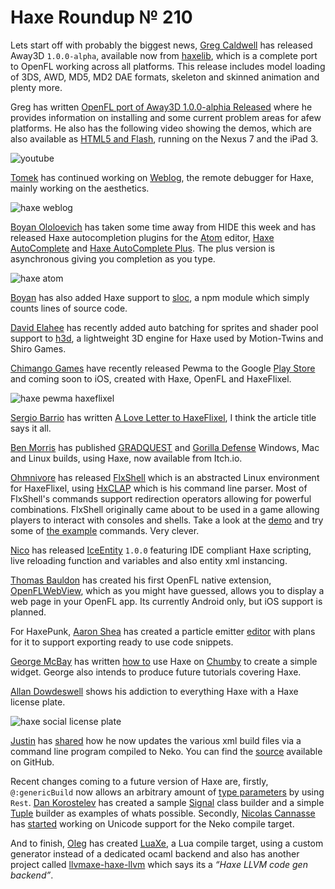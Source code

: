 [_template]: ../templates/roundup.html
[date]: / "2014-07-23T15:42:58+01:00"
[modified]: / "2014-07-24T15:30:58+01:00"
[“”]: a ""
# Haxe Roundup № 210

Lets start off with probably the biggest news, [Greg Caldwell][tw1] has released
Away3D `1.0.0-alpha`, available now from [haxelib][l1], which is a complete port to
OpenFL working across all platforms. This release includes model loading of 3DS, AWD,
MD5, MD2 DAE formats, skeleton and skinned animation and plenty more. 

Greg has written [OpenFL port of Away3D 1.0.0-alphia Released][l2] where he provides
information on installing and some current problem areas for afew platforms. He also has
the following video showing the demos, which are also available as [HTML5 and Flash][l3],
running on the Nexus 7 and the iPad 3.

![youtube](VCo5QgjtxP4)

[Tomek][tw2] has continued working on [Weblog][l4], the remote debugger for Haxe, mainly
working on the aesthetics.

![haxe weblog](/img/210/weblog.png "Weblog the remote debugger for Haxe")

[Boyan Ololoevich][tw3] has taken some time away from HIDE this week and has released
Haxe autocompletion plugins for the [Atom] editor, [Haxe AutoComplete][l5] and [Haxe
AutoComplete Plus][l6]. The plus version is asynchronous giving you completion
as you type.

![haxe atom](/img/210/haxe-atom.png "Haxe completion in Atom Editor")

[Boyan][tw3] has also added Haxe support to [sloc], a npm module which simply counts
lines of source code.

[David Elahee][tw4] has recently added auto batching for sprites and shader
pool support to [h3d][l7], a lightweight 3D engine for Haxe used by Motion-Twins and
Shiro Games.

[Chimango Games][tw5] have recently released Pewma to the Google [Play Store][l8]
and coming soon to iOS, created with Haxe, OpenFL and HaxeFlixel.

![haxe pewma haxeflixel](/img/210/pewma.jpg "Pewma created with HaxeFlixel")

[Sergio Barrio][tw6] has written [A Love Letter to HaxeFlixel][l9], I think the
article title says it all.

[Ben Morris][tw7] has published [GRADQUEST] and [Gorilla Defense] Windows, Mac and Linux
builds, using Haxe, now available from Itch.io.

[Ohmnivore][tw9] has released [FlxShell] which is an abstracted Linux environment for
HaxeFlixel, using [HxCLAP] which is his command line parser. Most of FlxShell's 
commands support redirection operators allowing for powerful combinations. FlxShell
originally came about to be used in a game allowing players to interact with
consoles and shells. Take a look at the [demo][l10] and try some of [the example][l11]
commands. Very clever.

[Nico][tw8] has released [IceEntity] `1.0.0` featuring IDE compliant Haxe scripting,
live reloading function and variables and also entity xml instancing.

[Thomas Bauldon][tw10] has created his first OpenFL native extension, [OpenFLWebView],
which as you might have guessed, allows you to display a web page in your OpenFL
app. Its currently Android only, but iOS support is planned.

For HaxePunk, [Aaron Shea][tw13] has created a particle emitter [editor] with
plans for it to support exporting ready to use code snippets.

[George McBay][tw11] has written [how to][l12] use Haxe on [Chumby][tw12] to create
a simple widget. George also intends to produce future tutorials covering Haxe.

[Allan Dowdeswell][tw14] shows his addiction to everything Haxe with a Haxe license plate.

![haxe social license plate](/img/210/haxe-license-plate.jpg "Allan Dowdeswell Haxe License Plate")

[Justin][g+1] has [shared] how he now updates the various xml build files via a 
command line program compiled to Neko. You can find the [source][l13] available on
GitHub.

Recent changes coming to a future version of Haxe are, firstly, `@:genericBuild` now allows
an arbitrary amount of [type parameters] by using `Rest`. [Dan Korostelev][tw15] has
created a sample [Signal] class builder and a simple [Tuple] builder as examples of
whats possible. Secondly, [Nicolas Cannasse][tw16] has [started] working on Unicode
support for the Neko compile target.

And to finish, [Oleg][gh1] has created [LuaXe], a Lua compile target, using a custom
generator instead of a dedicated ocaml backend and also has another project called
[llvmaxe-haxe-llvm] which says its a _“Haxe LLVM code gen backend”_.

[tw1]: https://twitter.com/Greg209 "@Greg209"
[tw2]: https://twitter.com/lleqsnoom "@lleqsnoom"
[tw3]: https://twitter.com/As3Boyan "@As3Boyan"
[tw4]: https://twitter.com/blackmagic_mt "@blackmagic_mt"
[tw5]: https://twitter.com/ChimangoGames "@ChimangoGames"
[tw6]: https://twitter.com/StrandedSoft "@StrandedSoft"
[tw7]: https://twitter.com/monsterfacegame "@monsterfacegame"
[tw8]: https://twitter.com/nico_m__ "@nico_m__"
[tw9]: https://twitter.com/Ohmnivorus "@Ohmnivorus"
[tw10]: https://twitter.com/thomas_baudon "@thomas_baudon"
[tw11]: https://twitter.com/georgemcbay "@georgemcbay"
[tw12]: https://twitter.com/chumby "@chumby"
[tw13]: https://twitter.com/Aaron_M_Shea "@Aaron_M_Shea"
[tw14]: https://twitter.com/confidant_ca "@confidant_ca"
[tw15]: https://twitter.com/nadako "@nadako"
[tw16]: https://twitter.com/ncannasse "@ncannasse"
	
[g+1]: https://plus.google.com/u/0/100887585476076589216 "Justin on Google+"
	
[gh1]: https://github.com/PeyTy?tab=repositories "@PeyTy"
	
[llvmaxe-haxe-llvm]: https://github.com/PeyTy/llvmaxe-haxe-llvm "llvmaxe-haxe-llvm on GitHub"
[luaxe]: https://github.com/PeyTy/LuaXe "LuaXe on GitHub"
[started]: https://github.com/HaxeFoundation/neko/commit/402331958bb37ee4b44c186ec79ffbc628c1fd5a "Neko Unicode Support"
[tuple]: https://gist.github.com/nadako/2ad4246f257e627a5833 "@:genericBuild Tuple Class Builder"
[signal]: https://gist.github.com/nadako/b086569b9fffb759a1b5 "@:genericBuild Signal Class Builder"
[type parameters]: https://github.com/HaxeFoundation/haxe/issues/3089 "Allow arbitrary type parameters on @:genericBuild types"
[shared]: https://plus.google.com/u/0/100887585476076589216/posts/aF6gGaWFZSN "Terminal search and replace"
[editor]: https://github.com/aaron524/Haxepunk-ParticleEditor "HaxePunk Particle Editor on GitHub"
[OpenFLWebView]: https://github.com/TBaudon/OpenFLWebView "OpenFLWebView on GitHub"
[hxclap]: https://github.com/Ohmnivore/HxCLAP "HxCLAP on GitHub"
[FlxShell]: https://github.com/Ohmnivore/FlxShell "FlxShell on GitHub"
[IceEntity]: https://github.com/NicoM1/IceEntity "IceEntity on GitHub"
[atom]: https://atom.io/ "Atom Editor by GitHub"
[sloc]: https://github.com/flosse/sloc "Sloc on GitHub"
[gradquest]: http://bendmorris.itch.io/gradquest "GRADQUEST on Itch.io"
[gorilla defense]: http://bendmorris.itch.io/gorilla-defense "@Gorilla Defense on Itch.io"
	
[l1]: http://lib.haxe.org/p/away3d "Away3D on HaxeLib"
[l2]: http://www.geepers.co.uk/?p=745 "OpenFL port of Away3D 1.0.0-alpha Released"
[l3]: https://away3d.github.io/away3d-examples-openfl/ "Away3D OpenFL HTML and Flash Demo's"
[l4]: https://github.com/zasmarkany/weblog "Weblog, Haxe Remote Debugging, on GitHub"
[l5]: https://github.com/HaxeIDE/atom-autocomplete-haxe "Haxe AutoComplete for Atom on GitHub"
[l6]: https://github.com/HaxeIDE/atom-autocomplete-plus-async "Haxe AutoComplete Plus for Atom on GitHub"
[l7]: https://github.com/ncannasse/h3d "h3d on GitHub"
[l8]: https://play.google.com/store/apps/details?id=com.chimango.pewma "Pewma on the Google Play Store"
[l9]: http://www.strandedsoft.com/a-love-letter-to-haxeflixel/ "A Love Letter to HaxeFlixel"
[l10]: https://rawgit.com/Ohmnivore/FlxShell/master/export/flash/bin/FlxShell.swf "HaxeFlixel Linux Shell"
[l11]: https://github.com/Ohmnivore/FlxShell#shell-examples "FlxShell Examples Commands"
[l12]: http://gmcbay.com/Haxe-on-chumby-Part-1 "Haxe on Chumby Part 1"
[l13]: https://github.com/Justinfront/SearchReplaceText "Search Replace Text on GitHub"